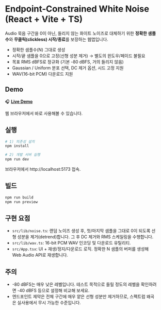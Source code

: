 # Endpoint-Constrained White Noise (React + Vite + TS)

Audio 묵음 구간을 0이 아닌, 들리지 않는 화이트 노이즈로 대체하기 위한 **정확한 샘플수**와 **무클릭(clickless) 시작/종료**를 보장하는 웹앱입니다.

- 정확한 샘플수(N) 그대로 생성
- 시작/끝 샘플을 0으로 고정(선형 성분 제거) → 별도의 윈도우/페이드 불필요
- 목표 RMS dBFS로 정규화 (기본 -80 dBFS, 거의 들리지 않음)
- Gaussian / Uniform 분포 선택, DC 제거 옵션, 시드 고정 지원
- WAV(16-bit PCM) 다운로드 지원

## Demo

🎧 **[Live Demo](https://noise.huny.dev)**

웹 브라우저에서 바로 사용해볼 수 있습니다.

## 실행

```bash
# 1) 의존성 설치
npm install

# 2) 개발 서버 실행
npm run dev
```

브라우저에서 http://localhost:5173 접속.

## 빌드

```bash
npm run build
npm run preview
```

## 구현 요점

- `src/lib/noise.ts`: 랜덤 노이즈 생성 후, 첫/마지막 샘플을 그대로 0이 되도록 선형 성분을 제거(detrend)합니다. 그 후 DC 제거와 RMS 스케일링을 수행합니다.
- `src/lib/wav.ts`: 16-bit PCM WAV 인코딩 및 다운로드 유틸리티.
- `src/App.tsx`: UI + 재생/정지/다운로드 로직. 정확한 N 샘플의 버퍼를 생성해 Web Audio API로 재생합니다.

## 주의

- -80 dBFS는 매우 낮은 레벨입니다. 테스트 목적으로 들릴 정도의 레벨을 확인하려면 -40 dBFS 등으로 설정해 비교해 보세요.
- 엔드포인트 제약은 전체 구간에 매우 얕은 선형 성분만 제거하므로, 스펙트럼 왜곡은 실사용에서 무시 가능한 수준입니다.
